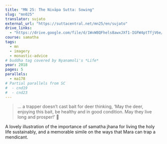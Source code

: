 ```yaml
---
title: "MN 25: The Nivāpa Sutta: Sowing"
slug: "mn025"
translator: sujato
external_url: "https://suttacentral.net/mn25/en/sujato"
drive_links:
  - "https://drive.google.com/file/d/1WvW8QFhels8awxJXf1-IGFW4ptTfjV6e/view?usp=drivesdk"
course: samatha
tags:
  - mn
  - imagery
  - monastic-advice
# buddha tag covered by Nyanamoli's *Life*
year: 2018
pages: 5
parallels:
  - ma178
# Partial parallels from SC
#  - cnd19
#  - cnd23
---
```


> … a trapper doesn’t cast bait for deer thinking, ‘May the deer, enjoying this bait, be healthy and in good condition. May they live long and prosper!’ 🖖

A lovely illustration of the importance of samatha jhana for living the holy life sustainably, and a memorable simile on the ways that Mara can trap a mendicant.
